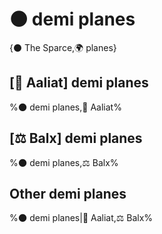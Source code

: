 # 🌑 demi planes

{⚫ The Sparce,🌍 planes}

## **[🐐 Aaliat] demi planes**
%🌑 demi planes,🐐 Aaliat%

## **[⚖️ Balx] demi planes**
%🌑 demi planes,⚖️ Balx%

## **Other demi planes**
%🌑 demi planes|🐐 Aaliat,⚖️ Balx%
